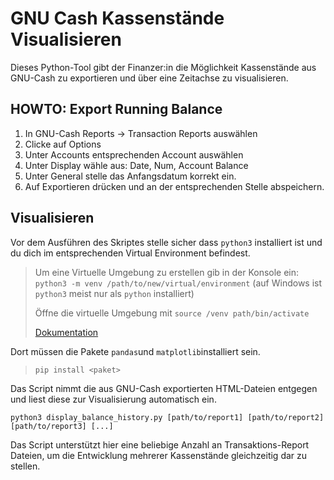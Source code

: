 # GNU Cash Kassenstände Visualisieren

Dieses Python-Tool gibt der Finanzer:in die Möglichkeit Kassenstände aus GNU-Cash zu exportieren und über eine Zeitachse zu visualisieren.

## HOWTO: Export Running Balance

1. In GNU-Cash Reports -> Transaction Reports auswählen
2. Clicke auf Options
3. Unter Accounts entsprechenden Account auswählen
4. Unter Display wähle aus: Date, Num, Account Balance
5. Unter General stelle das Anfangsdatum korrekt ein.
6. Auf Exportieren drücken und an der entsprechenden Stelle abspeichern.

## Visualisieren

Vor dem Ausführen des Skriptes stelle sicher dass `python3` installiert ist und du dich im entsprechenden Virtual Environment befindest.

> Um eine Virtuelle Umgebung zu erstellen gib in der Konsole ein:
> ```python3 -m venv /path/to/new/virtual/environment``` (auf Windows ist `python3` meist nur als `python` installiert)
>
> Öffne die virtuelle Umgebung mit `source /venv path/bin/activate`
>
> [Dokumentation](https://docs.python.org/3/library/venv.htmlhttps:/)

Dort müssen die Pakete `pandas`und `matplotlib`installiert sein.

> ```
> pip install <paket>
> ```

Das Script nimmt die aus GNU-Cash exportierten HTML-Dateien entgegen und liest diese zur Visualisierung automatisch ein.

```
python3 display_balance_history.py [path/to/report1] [path/to/report2] [path/to/report3] [...]
```

Das Script unterstützt hier eine beliebige Anzahl an Transaktions-Report Dateien, um die Entwicklung mehrerer Kassenstände gleichzeitig dar zu stellen.